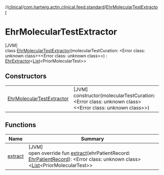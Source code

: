 //[clinical](../../../index.md)/[com.hartwig.actin.clinical.feed.standard](../index.md)/[EhrMolecularTestExtractor](index.md)

# EhrMolecularTestExtractor

[JVM]\
class [EhrMolecularTestExtractor](index.md)(molecularTestCuration: &lt;Error class: unknown class&gt;&lt;&lt;Error class: unknown class&gt;&gt;) : [EhrExtractor](../-ehr-extractor/index.md)&lt;[List](https://kotlinlang.org/api/latest/jvm/stdlib/kotlin.collections/-list/index.html)&lt;PriorMolecularTest&gt;&gt;

## Constructors

| | |
|---|---|
| [EhrMolecularTestExtractor](-ehr-molecular-test-extractor.md) | [JVM]<br>constructor(molecularTestCuration: &lt;Error class: unknown class&gt;&lt;&lt;Error class: unknown class&gt;&gt;) |

## Functions

| Name | Summary |
|---|---|
| [extract](extract.md) | [JVM]<br>open override fun [extract](extract.md)(ehrPatientRecord: [EhrPatientRecord](../-ehr-patient-record/index.md)): &lt;Error class: unknown class&gt;&lt;[List](https://kotlinlang.org/api/latest/jvm/stdlib/kotlin.collections/-list/index.html)&lt;PriorMolecularTest&gt;&gt; |
